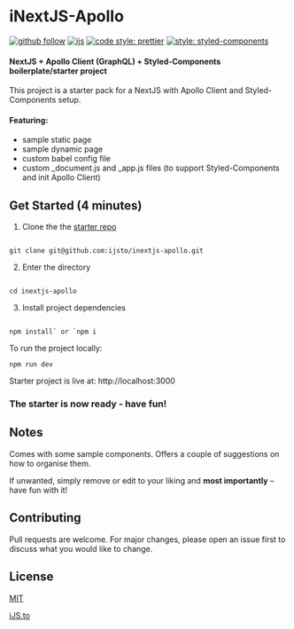 # iNextJS-Apollo

[![github follow](https://img.shields.io/github/followers/ijsto?color=%23ff665a&label=Follow%20iJS.to&logo=github&style=for-the-badge)](https://github.com/ijsto)
[![ijs](https://img.shields.io/badge/learn%20code-black?&message=Courses&style=for-the-badge&label=ijs.to&colorA=FF6666&colorB=776677)](https://ijs.to)
[![code style: prettier](https://img.shields.io/badge/code_style-prettier-ff69b4.svg?style=for-the-badge)](https://github.com/prettier/prettier)
[![style: styled-components](https://img.shields.io/badge/style-%F0%9F%92%85%20styled--components-orange.svg?colorB=daa357&colorA=db748e&style=for-the-badge)](https://github.com/styled-components/styled-components)

#### NextJS + Apollo Client (GraphQL) + Styled-Components boilerplate/starter project

This project is a starter pack for a NextJS with Apollo Client and Styled-Components setup.

#### Featuring:

- sample static page
- sample dynamic page
- custom babel config file
- custom \_document.js and \_app.js files (to support Styled-Components and init Apollo Client)

## Get Started (4 minutes)

1. Clone the the [starter repo](https://github.com/ijsto/inextjs-apollo)

```

git clone git@github.com:ijsto/inextjs-apollo.git

```

2. Enter the directory

```

cd inextjs-apollo

```

3. Install project dependencies

```

npm install` or `npm i

```

To run the project locally:

`npm run dev`

Starter project is live at: http://localhost:3000

### The starter is now ready - have fun!

## Notes

Comes with some sample components.
Offers a couple of suggestions on how to organise them.

If unwanted, simply remove or edit to your liking and **most importantly** – have fun with it!

## Contributing

Pull requests are welcome. For major changes, please open an issue first to discuss what you would like to change.

## License

[MIT](https://choosealicense.com/licenses/mit/)

[iJS.to](https://ijs.to)
